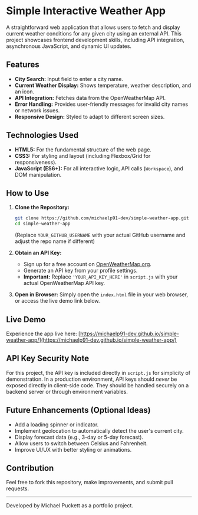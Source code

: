 # Simple Interactive Weather App

A straightforward web application that allows users to fetch and display current weather conditions for any given city using an external API. This project showcases frontend development skills, including API integration, asynchronous JavaScript, and dynamic UI updates.

## Features

-   **City Search:** Input field to enter a city name.
-   **Current Weather Display:** Shows temperature, weather description, and an icon.
-   **API Integration:** Fetches data from the OpenWeatherMap API.
-   **Error Handling:** Provides user-friendly messages for invalid city names or network issues.
-   **Responsive Design:** Styled to adapt to different screen sizes.

## Technologies Used

-   **HTML5:** For the fundamental structure of the web page.
-   **CSS3:** For styling and layout (including Flexbox/Grid for responsiveness).
-   **JavaScript (ES6+):** For all interactive logic, API calls (`Workspace`), and DOM manipulation.

## How to Use

1.  **Clone the Repository:**
    ```bash
    git clone https://github.com/michaelp91-dev/simple-weather-app.git
    cd simple-weather-app
    ```
    (Replace `YOUR_GITHUB_USERNAME` with your actual GitHub username and adjust the repo name if different)

2.  **Obtain an API Key:**
    -   Sign up for a free account on [OpenWeatherMap.org](https://openweathermap.org/).
    -   Generate an API key from your profile settings.
    -   **Important:** Replace `'YOUR_API_KEY_HERE'` in `script.js` with your actual OpenWeatherMap API key.

3.  **Open in Browser:**
    Simply open the `index.html` file in your web browser, or access the live demo link below.

## Live Demo

Experience the app live here:
[https://michaelp91-dev.github.io/simple-weather-app/](https://michaelp91-dev.github.io/simple-weather-app/)

## API Key Security Note

For this project, the API key is included directly in `script.js` for simplicity of demonstration. In a production environment, API keys should *never* be exposed directly in client-side code. They should be handled securely on a backend server or through environment variables.

## Future Enhancements (Optional Ideas)

-   Add a loading spinner or indicator.
-   Implement geolocation to automatically detect the user's current city.
-   Display forecast data (e.g., 3-day or 5-day forecast).
-   Allow users to switch between Celsius and Fahrenheit.
-   Improve UI/UX with better styling or animations.

## Contribution

Feel free to fork this repository, make improvements, and submit pull requests.

---

Developed by Michael Puckett as a portfolio project.
